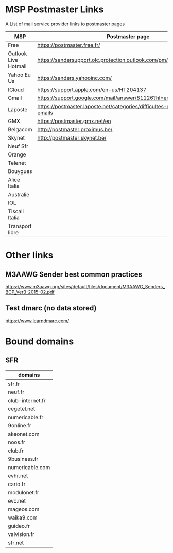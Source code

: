 # MSP Postmaster Links
A List of mail service provider links to postmaster pages

| MSP | Postmaster page |
| --| ----- |
| Free | https://postmaster.free.fr/ 
| Outlook  Live  Hotmail | https://sendersupport.olc.protection.outlook.com/pm/troubleshooting.aspx
| Yahoo Eu  Us | https://senders.yahooinc.com/
| ICloud | https://support.apple.com/en-us/HT204137
| Gmail | https://support.google.com/mail/answer/81126?hl=en
| Laposte | https://postmaster.laposte.net/categories/difficultes-pour-emettre-des-emails
| GMX | https://postmaster.gmx.net/en
| Belgacom | http://postmaster.proximus.be/
| Skynet | http://postmaster.skynet.be/
| Neuf Sfr | 
| Orange | 
| Telenet | 
| Bouygues | 
| Alice Italia | 
| Australie | 
| IOL | 
| Tiscali Italia | 
| Transport libre | 

# Other links

## M3AAWG Sender best common practices
https://www.m3aawg.org/sites/default/files/document/M3AAWG_Senders_BCP_Ver3-2015-02.pdf

## Test dmarc (no data stored)
https://www.learndmarc.com/


# Bound domains

## SFR
| domains |
| ------- |
| sfr.fr |
| neuf.fr |
| club-internet.fr |
| cegetel.net |
| numericable.fr |
| 9online.fr |
| akeonet.com |
| noos.fr |
| club.fr |
| 9business.fr |
| numericable.com |
| evhr.net |
| cario.fr |
| modulonet.fr |
| evc.net |
| mageos.com |
| waika9.com |
| guideo.fr |
| valvision.fr |
| sfr.net |